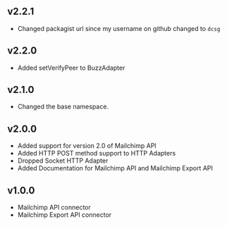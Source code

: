 ## v2.2.1

 * Changed packagist url since my username on github changed to `dcsg`

## v2.2.0

 * Added setVerifyPeer to BuzzAdapter

## v2.1.0

 * Changed the base namespace.

## v2.0.0

 * Added support for version 2.0 of Mailchimp API
 * Added HTTP POST method support to HTTP Adapters
 * Dropped Socket HTTP Adapter
 * Added Documentation for Mailchimp API and Mailchimp Export API

## v1.0.0

 * Mailchimp API connector
 * Mailchimp Export API connector
